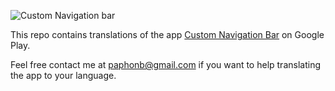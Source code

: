 ![Custom Navigation bar](http://i.imgur.com/AC4t8ZG.png)

This repo contains translations of the app [Custom Navigation Bar](https://play.google.com/store/apps/details?id=xyz.paphonb.systemuituner) on Google Play.

Feel free contact me at [paphonb@gmail.com](mailto:paphonb@gmail.com) if you want to help translating the app to your language.